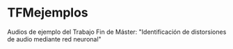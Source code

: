 # TFMejemplos
Audios de ejemplo del Trabajo Fin de Máster: "Identificación de distorsiones de audio mediante red neuronal"
